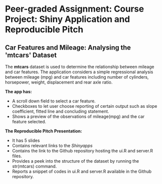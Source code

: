 <h1> Peer-graded Assignment: Course Project: Shiny Application and Reproducible Pitch </h1>
  <h2> Car Features and Mileage: Analysing the 'mtcars' Dataset </h2>

The **mtcars** dataset is used to determine the relationship between mileage and car features.
The application considers a simple regressional analysis between mileage (mpg) and car features including number of cylinders, horsepower, weight, displacement and rear axle ratio.  

**The app has:**
- A scroll down field to select a car feature.
- Checkboxes to let user choose reporting of certain output such as slope coefficient, fitted line and concluding statement.
- Shows a preview of the observations of mileage(mpg) and the car feature selected.

**The Reproducible Pitch Presentation:**
- It has 5 slides
- Contains relevant links to the *Shinyapps*
- Contains the link to the Github repository hosting the ui.R and server.R files.
- Provides a peek into the structure of the dataset by running the str(mtcars) command.
- Reports a snippet of codes in ui.R and server.R available in the Github repository.

